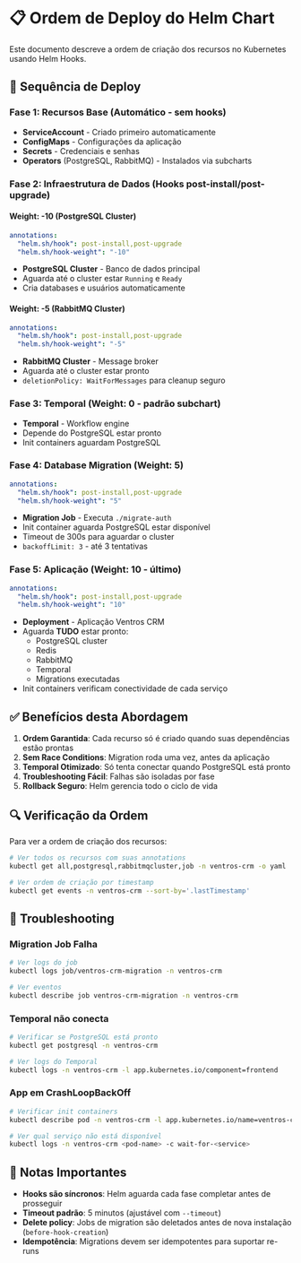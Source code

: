 # 📋 Ordem de Deploy do Helm Chart

Este documento descreve a ordem de criação dos recursos no Kubernetes usando Helm Hooks.

## 🔄 Sequência de Deploy

### Fase 1: Recursos Base (Automático - sem hooks)
- **ServiceAccount** - Criado primeiro automaticamente
- **ConfigMaps** - Configurações da aplicação
- **Secrets** - Credenciais e senhas
- **Operators** (PostgreSQL, RabbitMQ) - Instalados via subcharts

### Fase 2: Infraestrutura de Dados (Hooks post-install/post-upgrade)

#### Weight: -10 (PostgreSQL Cluster)
```yaml
annotations:
  "helm.sh/hook": post-install,post-upgrade
  "helm.sh/hook-weight": "-10"
```
- **PostgreSQL Cluster** - Banco de dados principal
- Aguarda até o cluster estar `Running` e `Ready`
- Cria databases e usuários automaticamente

#### Weight: -5 (RabbitMQ Cluster)  
```yaml
annotations:
  "helm.sh/hook": post-install,post-upgrade
  "helm.sh/hook-weight": "-5"
```
- **RabbitMQ Cluster** - Message broker
- Aguarda até o cluster estar pronto
- `deletionPolicy: WaitForMessages` para cleanup seguro

### Fase 3: Temporal (Weight: 0 - padrão subchart)
- **Temporal** - Workflow engine
- Depende do PostgreSQL estar pronto
- Init containers aguardam PostgreSQL

### Fase 4: Database Migration (Weight: 5)
```yaml
annotations:
  "helm.sh/hook": post-install,post-upgrade
  "helm.sh/hook-weight": "5"
```
- **Migration Job** - Executa `./migrate-auth`
- Init container aguarda PostgreSQL estar disponível
- Timeout de 300s para aguardar o cluster
- `backoffLimit: 3` - até 3 tentativas

### Fase 5: Aplicação (Weight: 10 - último)
```yaml
annotations:
  "helm.sh/hook": post-install,post-upgrade
  "helm.sh/hook-weight": "10"
```
- **Deployment** - Aplicação Ventros CRM
- Aguarda **TUDO** estar pronto:
  - PostgreSQL cluster
  - Redis
  - RabbitMQ
  - Temporal
  - Migrations executadas
- Init containers verificam conectividade de cada serviço

## ✅ Benefícios desta Abordagem

1. **Ordem Garantida**: Cada recurso só é criado quando suas dependências estão prontas
2. **Sem Race Conditions**: Migration roda uma vez, antes da aplicação
3. **Temporal Otimizado**: Só tenta conectar quando PostgreSQL está pronto
4. **Troubleshooting Fácil**: Falhas são isoladas por fase
5. **Rollback Seguro**: Helm gerencia todo o ciclo de vida

## 🔍 Verificação da Ordem

Para ver a ordem de criação dos recursos:

```bash
# Ver todos os recursos com suas annotations
kubectl get all,postgresql,rabbitmqcluster,job -n ventros-crm -o yaml | grep -A 2 "helm.sh/hook"

# Ver ordem de criação por timestamp
kubectl get events -n ventros-crm --sort-by='.lastTimestamp'
```

## 🚨 Troubleshooting

### Migration Job Falha
```bash
# Ver logs do job
kubectl logs job/ventros-crm-migration -n ventros-crm

# Ver eventos
kubectl describe job ventros-crm-migration -n ventros-crm
```

### Temporal não conecta
```bash
# Verificar se PostgreSQL está pronto
kubectl get postgresql -n ventros-crm

# Ver logs do Temporal
kubectl logs -n ventros-crm -l app.kubernetes.io/component=frontend
```

### App em CrashLoopBackOff
```bash
# Verificar init containers
kubectl describe pod -n ventros-crm -l app.kubernetes.io/name=ventros-crm

# Ver qual serviço não está disponível
kubectl logs -n ventros-crm <pod-name> -c wait-for-<service>
```

## 📝 Notas Importantes

- **Hooks são síncronos**: Helm aguarda cada fase completar antes de prosseguir
- **Timeout padrão**: 5 minutos (ajustável com `--timeout`)
- **Delete policy**: Jobs de migration são deletados antes de nova instalação (`before-hook-creation`)
- **Idempotência**: Migrations devem ser idempotentes para suportar re-runs
